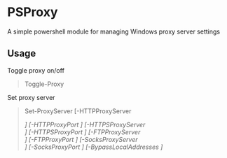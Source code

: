 # PSProxy
A simple powershell module for managing Windows proxy server settings

## Usage

Toggle proxy on/off
> Toggle-Proxy

Set proxy server
> Set-ProxyServer
> [-HTTPProxyServer <address>] [-HTTPProxyPort <port>] [-HTTPSProxyServer <address>] [-HTTPSProxyPort <port>] [-FTPProxyServer <address>] [-FTPProxyPort <port>] [-SocksProxyServer <address>] [-SocksProxyPort <port>] [-BypassLocalAddresses <bool>]
